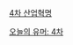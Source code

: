 [4차 산업혁명](https://ko.wikipedia.org/wiki/4차_산업혁명)

[오늘의 유머: 4차](http://www.todayhumor.co.kr/board/list.php?kind=search&keyfield=subject&keyword=4차&Submit.x=0&Submit.y=0&Submit=검색)